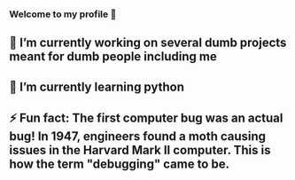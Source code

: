 ### Welcome to my profile 👋

## 🔭 I’m currently working on several dumb projects meant for dumb people including me
## 🌱 I’m currently learning python
## ⚡ Fun fact: The first computer bug was an actual bug! In 1947, engineers found a moth causing issues in the Harvard Mark II computer. This is how the term "debugging" came to be.

<!--
**winklerjan/winklerjan** is a ✨ _special_ ✨ repository because its `README.md` (this file) appears on your GitHub profile.

Here are some ideas to get you started:

- 🔭 I’m currently working on ...
- 🌱 I’m currently learning ...
- 👯 I’m looking to collaborate on ...
- 🤔 I’m looking for help with ...
- 💬 Ask me about ...
- 📫 How to reach me: ...
- 😄 Pronouns: ...
- ⚡ Fun fact: ...
-->
